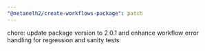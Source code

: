 ```yaml
---
"@netanelh2/create-workflows-package": patch
---
```


chore: update package version to 2.0.1 and enhance workflow error handling for regression and sanity tests
